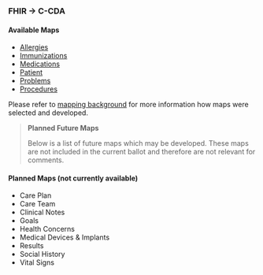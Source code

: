 ### FHIR → C-CDA 

#### Available Maps
- [Allergies](FC-allergies.html)
- [Immunizations](FC-immunizations.html)
- [Medications](FC-medications.html)
- [Patient](FC-patient.html)
- [Problems](FC-problems.html)
- [Procedures](FC-procedures.html)

Please refer to [mapping background](mappingBackground.html) for more information how maps were selected and developed.

<div xmlns="http://www.w3.org/1999/xhtml" xmlns:xsi="http://www.w3.org/2001/XMLSchema-instance">
	<blockquote class="stu-note">
		<b>Planned Future Maps</b>
		<p>Below is a list of future maps which may be developed. These maps are not included in the current ballot and therefore are not relevant for comments.</p>
	</blockquote>
</div>

#### Planned Maps (not currently available)
- Care Plan
- Care Team
- Clinical Notes
- Goals
- Health Concerns
- Medical Devices & Implants
- Results
- Social History
- Vital Signs

